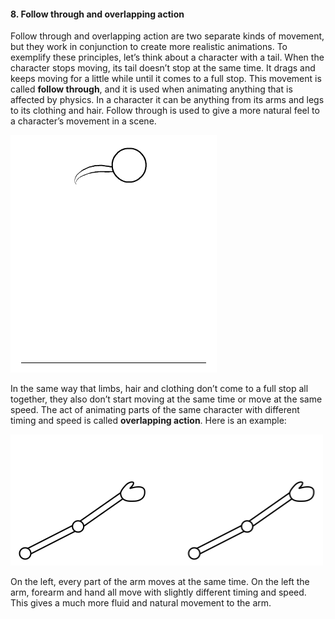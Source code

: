 #### 8. Follow through and overlapping action

Follow through and overlapping action are two separate kinds of movement, but they work in conjunction to create more realistic animations. To exemplify these principles, let’s think about a character with a tail. When the character stops moving, its tail doesn’t stop at the same time. It drags and keeps moving for a little while until it comes to a full stop. This movement is called **follow through**, and it is used when animating anything that is affected by physics. In a character it can be anything from its arms and legs to its clothing and hair. Follow through is used to give a more natural feel to a character’s movement in a scene.

![](/assets/unit1/03_overlapping_tail.gif)

In the same way that limbs, hair and clothing don’t come to a full stop all together, they also don’t start moving at the same time or move at the same speed. The act of animating parts of the same character with different timing and speed is called **overlapping action**. Here is an example:

![](/assets/unit1/04_overlapping_arm.gif)

On the left, every part of the arm moves at the same time. On the left the arm, forearm and hand all move with slightly different timing and speed. This gives a much more fluid and natural movement to the arm.
